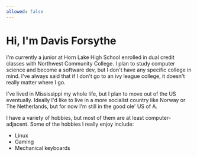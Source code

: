 ```yaml
---
allowed: false
---
```


# Hi, I'm Davis Forsythe

I'm currently a junior at Horn Lake High School enrolled in dual credit classes with Northwest Community College. I plan to study computer science and become a software dev, but I don't have any specific college in mind. I've always said that if I don't go to an ivy league college, it doesn't really matter where I go.

I've lived in Mississippi my whole life, but I plan to move out of the US eventually. Ideally I'd like to live in a more socialist country like Norway or The Netherlands, but for now I'm still in the good ole' US of A.

I have a variety of hobbies, but most of them are at least computer-adjacent. Some of the hobbies I really enjoy include:

- Linux
- Gaming
- Mechanical keyboards
